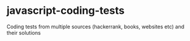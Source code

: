 # javascript-coding-tests
Coding tests from multiple sources (hackerrank, books, websites etc) and their solutions
